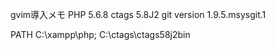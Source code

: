 gvim導入メモ
PHP 5.6.8
ctags 5.8J2
git version 1.9.5.msysgit.1

PATH
C:\xampp\php;
C:\ctags\ctags58j2bin
